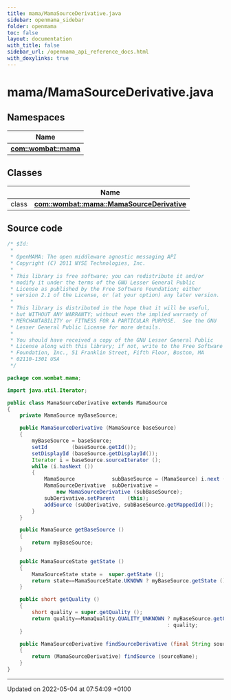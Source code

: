 ```yaml
---
title: mama/MamaSourceDerivative.java
sidebar: openmama_sidebar
folder: openmama
toc: false
layout: documentation
with_title: false
sidebar_url: /openmama_api_reference_docs.html
with_doxylinks: true
---
```


# mama/MamaSourceDerivative.java



## Namespaces

| Name           |
| -------------- |
| **[com::wombat::mama](namespacecom_1_1wombat_1_1mama.html)**  |

## Classes

|                | Name           |
| -------------- | -------------- |
| class | **[com::wombat::mama::MamaSourceDerivative](classcom_1_1wombat_1_1mama_1_1MamaSourceDerivative.html)**  |




## Source code

```java
/* $Id:
 *
 * OpenMAMA: The open middleware agnostic messaging API
 * Copyright (C) 2011 NYSE Technologies, Inc.
 *
 * This library is free software; you can redistribute it and/or
 * modify it under the terms of the GNU Lesser General Public
 * License as published by the Free Software Foundation; either
 * version 2.1 of the License, or (at your option) any later version.
 *
 * This library is distributed in the hope that it will be useful,
 * but WITHOUT ANY WARRANTY; without even the implied warranty of
 * MERCHANTABILITY or FITNESS FOR A PARTICULAR PURPOSE.  See the GNU
 * Lesser General Public License for more details.
 *
 * You should have received a copy of the GNU Lesser General Public
 * License along with this library; if not, write to the Free Software
 * Foundation, Inc., 51 Franklin Street, Fifth Floor, Boston, MA
 * 02110-1301 USA
 */

package com.wombat.mama;

import java.util.Iterator;

public class MamaSourceDerivative extends MamaSource
{
    private MamaSource myBaseSource;

    public MamaSourceDerivative (MamaSource baseSource)
    {
        myBaseSource = baseSource;
        setId        (baseSource.getId());
        setDisplayId (baseSource.getDisplayId());
        Iterator i = baseSource.sourceIterator ();
        while (i.hasNext ())
        {
            MamaSource            subBaseSource = (MamaSource) i.next ();
            MamaSourceDerivative  subDerivative =
                new MamaSourceDerivative (subBaseSource);
            subDerivative.setParent    (this);
            addSource (subDerivative, subBaseSource.getMappedId());
        }
    }

    public MamaSource getBaseSource ()
    {
        return myBaseSource;
    }

    public MamaSourceState getState ()
    {
        MamaSourceState state =  super.getState ();
        return state==MamaSourceState.UKNOWN ? myBaseSource.getState () : state;
    }

    public short getQuality ()
    {
        short quality = super.getQuality ();
        return quality==MamaQuality.QUALITY_UNKNOWN ? myBaseSource.getQuality ()
                                                    : quality;
    }

    public MamaSourceDerivative findSourceDerivative (final String sourceName)
    {
        return (MamaSourceDerivative) findSource (sourceName);
    }
}
```


-------------------------------

Updated on 2022-05-04 at 07:54:09 +0100
